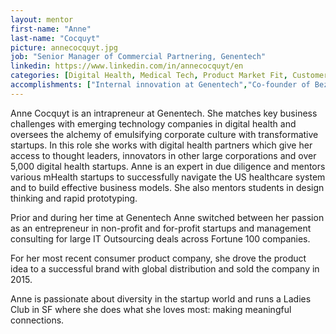 ```yaml
---
layout: mentor
first-name: "Anne"
last-name: "Cocquyt"
picture: annecocquyt.jpg
job: "Senior Manager of Commercial Partnering, Genentech"
linkedin: https://www.linkedin.com/in/annecocquyt/en
categories: [Digital Health, Medical Tech, Product Market Fit, Customer Acquisition]
accomplishments: ["Internal innovation at Genentech","Co-founder of Bezl","Expert in Digital Health"]
---
```

Anne Cocquyt is an intrapreneur at Genentech. She matches key business challenges with emerging technology companies in digital health and oversees the alchemy of emulsifying corporate culture with transformative startups. In this role she works with digital health partners which give her access to thought leaders, innovators in other large corporations and over 5,000 digital health startups. Anne is an expert in due diligence and mentors various mHealth startups to successfully navigate the US healthcare system and to build effective business models. She also mentors students in design thinking and rapid prototyping.

Prior and during her time at Genentech Anne switched between her passion as an entrepreneur in non-profit and for-profit startups and management consulting for large IT Outsourcing deals across Fortune 100 companies.

For her most recent consumer product company, she drove the product idea to a successful brand with global distribution and sold the company in 2015.

Anne is passionate about diversity in the startup world and runs a Ladies Club in SF where she does what she loves most: making meaningful connections.
